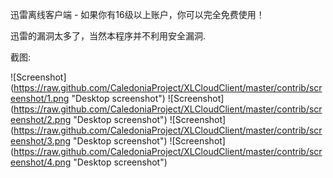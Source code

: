 迅雷离线客户端 - 如果你有16级以上账户，你可以完全免费使用！

迅雷的漏洞太多了，当然本程序并不利用安全漏洞.

截图:

![Screenshot] (https://raw.github.com/CaledoniaProject/XLCloudClient/master/contrib/screenshot/1.png "Desktop screenshot")
![Screenshot] (https://raw.github.com/CaledoniaProject/XLCloudClient/master/contrib/screenshot/2.png "Desktop screenshot")
![Screenshot] (https://raw.github.com/CaledoniaProject/XLCloudClient/master/contrib/screenshot/3.png "Desktop screenshot")
![Screenshot] (https://raw.github.com/CaledoniaProject/XLCloudClient/master/contrib/screenshot/4.png "Desktop screenshot")
